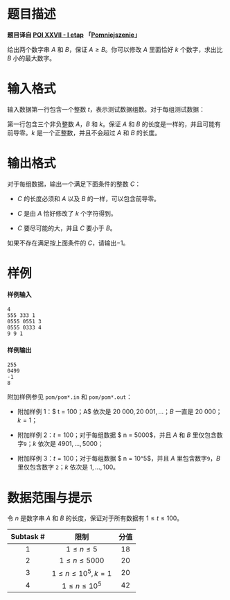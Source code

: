 
# 题目描述

**题目译自 [POI XXVII - I etap](https://sio2.mimuw.edu.pl/c/oi27-1/dashboard/) 「[Pomniejszenie](https://szkopul.edu.pl/problemset/problem/K7FKfwLplcsjx-o-BYnJq3b1/site/)」**

给出两个数字串 $A$ 和 $B$，保证 $A \ge B$。你可以修改 $A$ 里面恰好 $k$ 个数字，求出比 $B$ 小的最大数字。

# 输入格式

输入数据第一行包含一个整数 $t$，表示测试数据组数。对于每组测试数据：

第一行包含三个非负整数 $A$，$B$ 和 $k$。保证 $A$ 和 $B$ 的长度是一样的，并且可能有前导零。$k$ 是一个正整数，并且不会超过 $A$ 和 $B$ 的长度。

# 输出格式

对于每组数据，输出一个满足下面条件的整数 $C$：

+ $C$ 的长度必须和 $A$ 以及 $B$ 的一样，可以包含前导零。

+ $C$ 是由 $A$ 恰好修改了 $k$ 个字符得到。

+ $C$ 要尽可能的大，并且 $C$ 要小于 $B$。

如果不存在满足按上面条件的 $C$，请输出$-1$。

# 样例

#### 样例输入

```plain
4
555 333 1
0555 0551 3
0555 0333 4
9 9 1
```

#### 样例输出

```plain
255
0499
-1
8
```

附加样例参见 `pom/pom*.in` 和 `pom/pom*.out`：

+ 附加样例 $1$：$ t = 100$；$A$ 依次是 $20\ 000, 20\ 001, \dots$；$B$ 一直是 $20\ 000$；$k=1$；

+ 附加样例 $2$：$t = 100$；对于每组数据 $ n = 5000$，并且 $A$ 和 $B$ 里仅包含数字`9`；$k$ 依次是 $4901, \dots, 5000$；

+ 附加样例 $3$：$t = 100$；对于每组数据 $ n = 10^5$，并且 $A$ 里包含数字`9`，$B$ 里仅包含数字 `2`；$k$ 依次是 $1, \dots, 100$。

# 数据范围与提示

令 $n$ 是数字串 $A$ 和 $B$ 的长度，保证对于所有数据有 $1 \le t \le 100$。

| Subtask # | 限制                      | 分值  |
|:---------:|:-----------------------:|:---:|
| 1         | $1 \le n \le 5$         | 18  |
| 2         | $1 \le n \le 5000$      | 20  |
| 3         | $1 \le n \le 10^5, k=1$ | 20  |
| 4         | $1 \le n \le 10^5$      | 42  |

